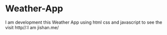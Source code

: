 # Weather-App
I am development this Weather App using html css and javascript to see the visit http//:I am jishan.me/
